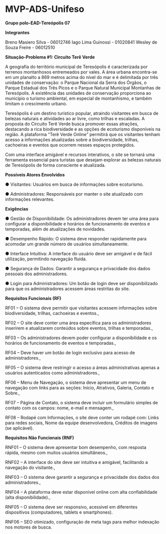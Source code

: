 # MVP-ADS-Unifeso

**Grupo polo-EAD-Tereópolis 07**

**Integrantes**

Breno Masiero Silva - 06012746
Iago Lima Guinossi - 01020841
Wesley de Souza Freire - 06012510

**Situação-Problema #1: Circuito Terê Verde**

A geografia do território municipal de Teresópolis é caracterizada por terrenos montanhosos entremeados por vales. A área urbana encontra-se em um planalto a 869 metros acima do nível do mar e é delimitada por três unidades de conservação: o Parque Nacional da Serra dos Órgãos, o Parque Estadual dos Três Picos e o Parque Natural Municipal Montanhas de Teresópolis. A existência das unidades de conservação proporciona ao município o turismo ambiental, em especial de montanhismo, e também limitam o crescimento urbano.

Teresópolis é um destino turístico popular, atraindo visitantes em busca de belezas naturais e atividades ao ar livre, como trilhas e escaladas. A proposta do Circuito Terê Verde busca promover essas atrações, destacando a rica biodiversidade e as opções de ecoturismo disponíveis na região. A plataforma “Terê Verde Online” permitirá que os visitantes tenham acesso a informações atualizadas sobre a biodiversidade, trilhas, cachoeiras e eventos que ocorrem nesses espaços protegidos.

Com uma interface amigável e recursos interativos, o site se tornará uma ferramenta essencial para turistas que desejam explorar as belezas naturais de Teresópolis de forma consciente e atualizada.


**Possíveis Atores Envolvidos**

●     Visitantes: Usuários em busca de informações sobre ecoturismo.

●     Administradores: Responsáveis por manter o site atualizado com informações relevantes.


**Exigências**

● Gestão de Disponibilidade: Os administradores devem ter uma área para configurar a disponibilidade e horários de funcionamento de eventos e temporadas, além de atualizações de novidades.

● Desempenho Rápido: O sistema deve responder rapidamente para acomodar um grande número de usuários simultaneamente.

● Interface Intuitiva: A interface do usuário deve ser amigável e de fácil utilização, permitindo navegação fluida.

●  Segurança de Dados: Garantir a segurança e privacidade dos dados pessoais dos administradores.

● Login para Administradores: Um botão de login deve ser disponibilizado para que os administradores acessem áreas restritas do site.


**Requisitos Funcionais (RF)**


RF01 – O sistema deve permitir que visitantes acessem informações sobre biodiversidade, trilhas, cachoeiras e eventos.,

RF02 – O site deve conter uma área específica para os administradores inserirem e atualizarem conteúdos sobre eventos, trilhas e temporadas.,

RF03 – Os administradores devem poder configurar a disponibilidade e os horários de funcionamento de eventos e temporadas.,

RF04 – Deve haver um botão de login exclusivo para acesso de administradores.,

RF05 – O sistema deve restringir o acesso a áreas administrativas apenas a usuários autenticados como administradores.,

RF06 – Menu de Navegação, o sistema deve apresentar um menu de navegação com links para as seções: Início, Atrativos, Galeria, Contato e Sobre.,

RF07 – Página de Contato, o sistema deve incluir um formulário simples de contato com os campos: nome, e-mail e mensagem.,

RF08 – Rodapé com Informações, o site deve conter um rodapé com: Links para redes sociais, Nome da equipe desenvolvedora, Créditos de imagens (se aplicável).


**Requisitos Não Funcionais (RNF)**


RNF01 – O sistema deve apresentar bom desempenho, com resposta rápida, mesmo com muitos usuários simultâneos.,

RNF02 – A interface do site deve ser intuitiva e amigável, facilitando a navegação do visitante.,

RNF03 – O sistema deve garantir a segurança e privacidade dos dados dos administradores.,

RNF04 – A plataforma deve estar disponível online com alta confiabilidade (alta disponibilidade).,

RNF05 – O sistema deve ser responsivo, acessível em diferentes dispositivos (computadores, tablets e smartphones).

RNF06 – SEO otimizado, configuração de meta tags para melhor indexação nos motores de busca.
